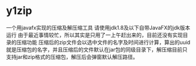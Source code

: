 # y1zip
一个用javafx实现的压缩及解压缩工具
请使用jdk1.8及以下自带JavaFX的jdk版本运行
由于最近事情较忙，所以其实是只用了一上午赶出来的，目前还没有实现目录的压缩功能
压缩后的zip文件会以选中文件的名字及时间进行计算，算出的uuid就是压缩包的名字，并且压缩后的文件默认在jar包的同级目录下，解压缩目前只支持jar和zip格式的压缩包，解压后会弹窗默认解压路径。

